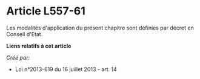 # Article L557-61

Les modalités d'application du présent chapitre sont définies par décret en Conseil d'Etat.

**Liens relatifs à cet article**

_Créé par_:

  - Loi n°2013-619 du 16 juillet 2013 - art. 14
